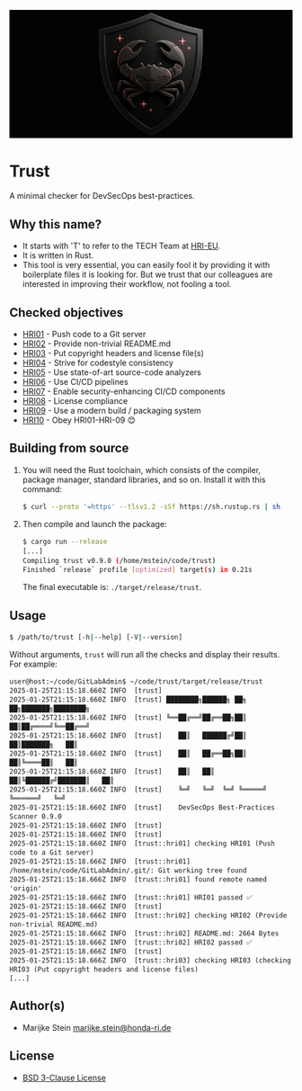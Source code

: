 ![image](doc/trust-banner.jpg)

# Trust

A minimal checker for DevSecOps best-practices.

## Why this name?

* It starts with 'T' to refer to the TECH Team at [HRI-EU](https://www.honda-ri.de).
* It is written in Rust.
* This tool is very essential, you can easily fool it by providing
  it with boilerplate files it is looking for. But we trust that our colleagues
  are interested in improving their workflow, not fooling a tool.

## Checked objectives

* [HRI01](doc/HRI01.md) - Push code to a Git server
* [HRI02](doc/HRI02.md) - Provide non-trivial README.md
* [HRI03](doc/HRI03.md) - Put copyright headers and license file(s)
* [HRI04](doc/HRI04.md) - Strive for codestyle consistency
* [HRI05](doc/HRI05.md) - Use state-of-art source-code analyzers
* [HRI06](doc/HRI06.md) - Use CI/CD pipelines
* [HRI07](doc/HRI07.md) - Enable security-enhancing CI/CD components
* [HRI08](doc/HRI08.md) - License compliance
* [HRI09](doc/HRI09.md) - Use a modern build / packaging system
* [HRI10](doc/HRI10.md) - Obey HRI01-HRI-09 😊

## Building from source

1. You will need the Rust toolchain, which consists of the compiler, package
   manager, standard libraries, and so on. Install it with this command:
   ```bash
   $ curl --proto '=https' --tlsv1.2 -sSf https://sh.rustup.rs | sh
   ```
2. Then compile and launch the package:
   ```bash
   $ cargo run --release
   [...]
   Compiling trust v0.9.0 (/home/mstein/code/trust)
   Finished `release` profile [optimized] target(s) in 0.21s
   ```
   The final executable is: `./target/release/trust`.

## Usage

```bash
$ /path/to/trust [-h|--help] [-V|--version]
```

Without arguments, `trust` will run all the checks and display their results.
For example:
```
user@host:~/code/GitLabAdmin$ ~/code/trust/target/release/trust
2025-01-25T21:15:18.660Z INFO  [trust]
2025-01-25T21:15:18.660Z INFO  [trust] ████████╗██████╗ ██╗   ██╗███████╗████████╗
2025-01-25T21:15:18.660Z INFO  [trust] ╚══██╔══╝██╔══██╗██║   ██║██╔════╝╚══██╔══╝
2025-01-25T21:15:18.660Z INFO  [trust]    ██║   ██████╔╝██║   ██║███████╗   ██║
2025-01-25T21:15:18.660Z INFO  [trust]    ██║   ██╔══██╗██║   ██║╚════██║   ██║
2025-01-25T21:15:18.660Z INFO  [trust]    ██║   ██║  ██║╚██████╔╝███████║   ██║
2025-01-25T21:15:18.660Z INFO  [trust]    ╚═╝   ╚═╝  ╚═╝ ╚═════╝ ╚══════╝   ╚═╝
2025-01-25T21:15:18.660Z INFO  [trust]    DevSecOps Best-Practices Scanner 0.9.0
2025-01-25T21:15:18.660Z INFO  [trust]
2025-01-25T21:15:18.660Z INFO  [trust]
2025-01-25T21:15:18.660Z INFO  [trust::hri01] checking HRI01 (Push code to a Git server)
2025-01-25T21:15:18.666Z INFO  [trust::hri01] /home/mstein/code/GitLabAdmin/.git/: Git working tree found
2025-01-25T21:15:18.666Z INFO  [trust::hri01] found remote named 'origin'
2025-01-25T21:15:18.666Z INFO  [trust::hri01] HRI01 passed ✅
2025-01-25T21:15:18.666Z INFO  [trust]
2025-01-25T21:15:18.666Z INFO  [trust::hri02] checking HRI02 (Provide non-trivial README.md)
2025-01-25T21:15:18.666Z INFO  [trust::hri02] README.md: 2664 Bytes
2025-01-25T21:15:18.666Z INFO  [trust::hri02] HRI02 passed ✅
2025-01-25T21:15:18.666Z INFO  [trust]
2025-01-25T21:15:18.666Z INFO  [trust::hri03] checking HRI03 (checking HRI03 (Put copyright headers and license files)
[...]
```

## Author(s)

* Marijke Stein <marijke.stein@honda-ri.de>

## License

* [BSD 3-Clause License](LICENSE)

